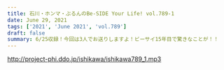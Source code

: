 ```yaml
---
title: 石川・ホンマ・ぶるんのBe-SIDE Your Life! vol.789-1
date: June 29, 2021
tags: ['2021', 'June 2021', 'vol.789']
draft: false
summary: 6/25収録！今回は3人でお送りしますよ！ビーサイ15年目で驚きなことが！！
---
```


http://project-phi.ddo.jp/ishikawa/ishikawa789_1.mp3